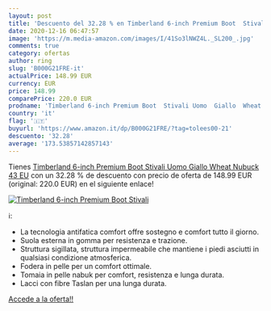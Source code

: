 ```yaml
---
layout: post
title: 'Descuento del 32.28 % en Timberland 6-inch Premium Boot  Stivali '
date: 2020-12-16 06:47:57
image: 'https://m.media-amazon.com/images/I/41So3lNWZ4L._SL200_.jpg'
comments: true
category: ofertas
author: ring
slug: 'B000G21FRE-it'
actualPrice: 148.99 EUR
currency: EUR
price: 148.99
comparePrice: 220.0 EUR
prodname: 'Timberland 6-inch Premium Boot  Stivali Uomo  Giallo  Wheat Nubuck   43 EU'
country: 'it'
flag: '🇮🇹'
buyurl: 'https://www.amazon.it/dp/B000G21FRE/?tag=tolees00-21'
descuento: '32.28'
average: '173.53857142857143'
---
```


Tienes [Timberland 6-inch Premium Boot  Stivali Uomo  Giallo  Wheat Nubuck   43 EU](https://www.amazon.it/dp/B000G21FRE/?tag=tolees00-21) con un 32.28 % de descuento con precio de oferta de 148.99 EUR (original: 220.0 EUR) en el siguiente enlace!

[![Timberland 6-inch Premium Boot  Stivali ](https://m.media-amazon.com/images/I/41So3lNWZ4L._SL200_.jpg)](https://www.amazon.it/dp/B000G21FRE/?tag=tolees00-21)

ℹ️:

- La tecnologia antifatica comfort offre sostegno e comfort tutto il giorno.
- Suola esterna in gomma per resistenza e trazione.
- Struttura sigillata, struttura impermeabile che mantiene i piedi asciutti in qualsiasi condizione atmosferica.
- Fodera in pelle per un comfort ottimale.
- Tomaia in pelle nabuk per comfort, resistenza e lunga durata.
- Lacci con fibre Taslan per una lunga durata.

[Accede a la oferta!!](https://www.amazon.it/dp/B000G21FRE/?tag=tolees00-21)
